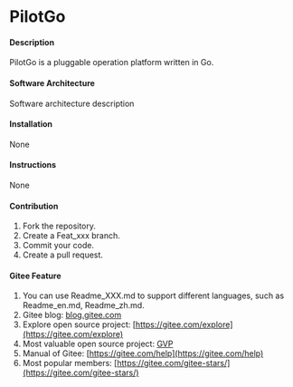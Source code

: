 # PilotGo

#### Description
PilotGo is a pluggable operation platform written in Go.

#### Software Architecture
Software architecture description

#### Installation

None

#### Instructions

None

#### Contribution

1.  Fork the repository.
2.  Create a Feat_xxx branch.
3.  Commit your code.
4.  Create a pull request.


#### Gitee Feature

1.  You can use Readme\_XXX.md to support different languages, such as Readme\_en.md, Readme\_zh.md.
2.  Gitee blog: [blog.gitee.com](https://blog.gitee.com)
3.  Explore open source project: [https://gitee.com/explore](https://gitee.com/explore)
4.  Most valuable open source project: [GVP](https://gitee.com/gvp)
5.  Manual of Gitee: [https://gitee.com/help](https://gitee.com/help)
6.  Most popular members: [https://gitee.com/gitee-stars/](https://gitee.com/gitee-stars/)
